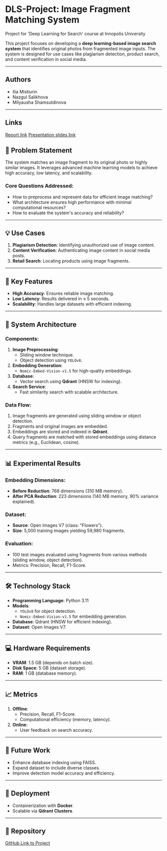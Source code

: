 # DLS-Project: Image Fragment Matching System
Project for 'Deep Learning for Search' course at Innopolis University

This project focuses on developing a **deep learning-based image search system** that identifies original photos from fragmented image inputs. The system is designed for use cases like plagiarism detection, product search, and content verification in social media.

---

## Authors
- Ilia Mistiurin
- Nazgul Salikhova
- Milyausha Shamsutdinova

---

## Links
[Report link](https://github.com/MrIlyaneX/DLS-Project)
[Presentation slides link](https://github.com/MrIlyaneX/DLS-Project)

## 📌 Problem Statement
The system matches an image fragment to its original photo or highly similar images. It leverages advanced machine learning models to achieve high accuracy, low latency, and scalability.

### Core Questions Addressed:
- How to preprocess and represent data for efficient image matching?
- What architecture ensures high performance with minimal computational resources?
- How to evaluate the system's accuracy and reliability?

---

## 💡 Use Cases
1. **Plagiarism Detection**: Identifying unauthorized use of image content.
2. **Content Verification**: Authenticating image content in social media posts.
3. **Retail Search**: Locating products using image fragments.

---

## 🚀 Key Features
- **High Accuracy**: Ensures reliable image matching.
- **Low Latency**: Results delivered in ≤ 5 seconds.
- **Scalability**: Handles large datasets with efficient indexing.

---

## 🔧 System Architecture

### Components:
1. **Image Preprocessing**:
   - Sliding window technique.
   - Object detection using `YOLOv8`.
2. **Embedding Generation**:
   - `Nomic-Embed-Vision-v1.5` for high-quality embeddings.
3. **Database**:
   - Vector search using **Qdrant** (HNSW for indexing).
4. **Search Service**:
   - Fast similarity search with scalable architecture.

### Data Flow:
1. Image fragments are generated using sliding window or object detection.
2. Fragments and original images are embedded.
3. Embeddings are stored and indexed in **Qdrant**.
4. Query fragments are matched with stored embeddings using distance metrics (e.g., Euclidean, cosine).

---

## 📊 Experimental Results
### Embedding Dimensions:
- **Before Reduction**: 768 dimensions (310 MB memory).
- **After PCA Reduction**: 223 dimensions (140 MB memory, 90% variance explained).

### Dataset:
- **Source**: Open Images V7 (class: "Flowers").
- **Size**: 5,000 training images yielding 59,980 fragments.

### Evaluation:
- 100 test images evaluated using fragments from various methods (sliding window, object detection).
- Metrics: Precision, Recall, F1-Score.

---

## 🛠 Technology Stack
- **Programming Language**: Python 3.11
- **Models**: 
  - `YOLOv8` for object detection.
  - `Nomic-Embed-Vision-v1.5` for embedding generation.
- **Database**: Qdrant (HNSW for efficient indexing).
- **Dataset**: Open Images V7.

---

## 💻 Hardware Requirements
- **VRAM**: 1.5 GB (depends on batch size).
- **Disk Space**: 5 GB (dataset storage).
- **RAM**: 1 GB (database memory).

---

## 📈 Metrics
1. **Offline**:
   - Precision, Recall, F1-Score.
   - Computational efficiency (memory, latency).
2. **Online**:
   - User feedback on search accuracy.

---

## 🔮 Future Work
- Enhance database indexing using FAISS.
- Expand dataset to include diverse classes.
- Improve detection model accuracy and efficiency.

---

## 🐳 Deployment
- Containerization with **Docker**.
- Scalable via **Qdrant Clusters**.

---

## 🔗 Repository
[GitHub Link to Project](https://github.com/MrIlyaneX/DLS-Project)

